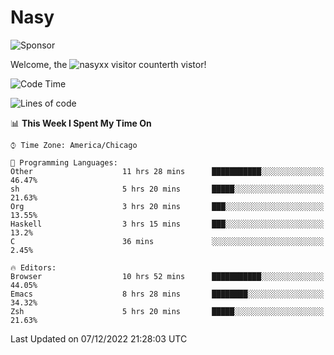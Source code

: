 # Nasy

<!--
<p align="center">
<img height="200" src="https://github-readme-stats.vercel.app/api?username=nasyxx&count_private=true&show_icons=true&theme=dracula&include_all_commits=true"/>
<img height="200" src="https://github-readme-stats.vercel.app/api/top-langs/?username=nasyxx&theme=dracula&hide=html,jupyter+notebook&count_private=true&show_icons=true"/>
</p>

  
----------------
-->

![Sponsor](https://img.shields.io/static/v1.svg?label=Sponsor&message=%E2%9D%A4&logo=GitHub&style=flat&color=pink)
 
Welcome, the ![nasyxx visitor counter](https://count.getloli.com/get/@nasyxx?theme=rule34)th vistor!
 
<!--START_SECTION:waka-->
![Code Time](http://img.shields.io/badge/Code%20Time-2%2C901%20hrs%2019%20mins-blue)

![Lines of code](https://img.shields.io/badge/From%20Hello%20World%20I%27ve%20Written-5%20Million%20lines%20of%20code-blue)

📊 **This Week I Spent My Time On** 

```text
⌚︎ Time Zone: America/Chicago

💬 Programming Languages: 
Other                    11 hrs 28 mins      ███████████░░░░░░░░░░░░░░   46.47% 
sh                       5 hrs 20 mins       █████░░░░░░░░░░░░░░░░░░░░   21.63% 
Org                      3 hrs 20 mins       ███░░░░░░░░░░░░░░░░░░░░░░   13.55% 
Haskell                  3 hrs 15 mins       ███░░░░░░░░░░░░░░░░░░░░░░   13.2% 
C                        36 mins             ░░░░░░░░░░░░░░░░░░░░░░░░░   2.45%

🔥 Editors: 
Browser                  10 hrs 52 mins      ███████████░░░░░░░░░░░░░░   44.05% 
Emacs                    8 hrs 28 mins       ████████░░░░░░░░░░░░░░░░░   34.32% 
Zsh                      5 hrs 20 mins       █████░░░░░░░░░░░░░░░░░░░░   21.63%

```


 Last Updated on 07/12/2022 21:28:03 UTC
<!--END_SECTION:waka-->

<!-- ![visitors](https://visitor-badge.laobi.icu/badge?page_id=nasyxx.nasyxx) -->
